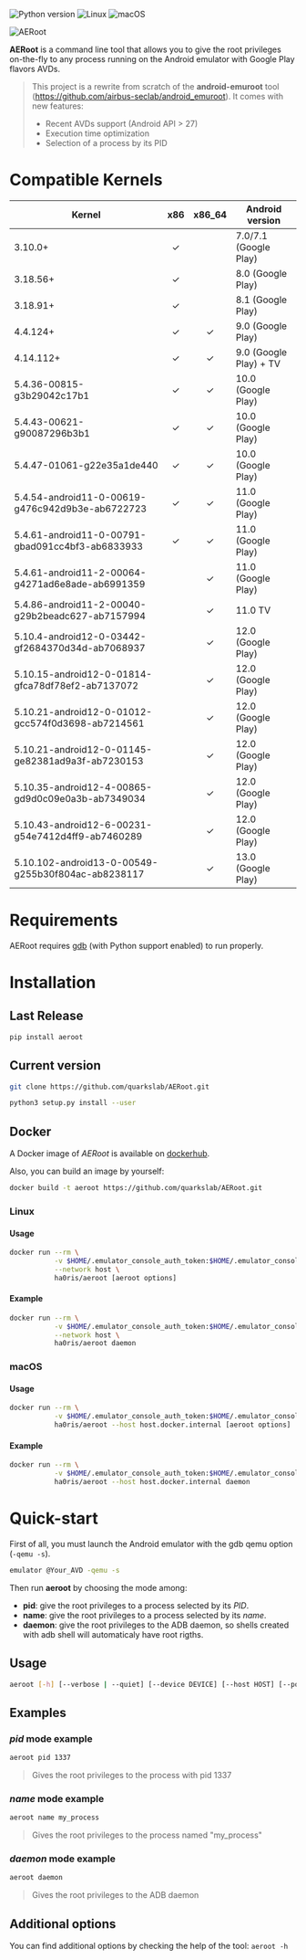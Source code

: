 ![Python version](https://img.shields.io/badge/Python-%E2%89%A53.7-brightgreen?style=flat-square&logo=python "Python 3")
![Linux](https://img.shields.io/badge/Linux-x86__64-brightgreen?style=flat-square&logo=linux "Linux")
![macOS](https://img.shields.io/badge/macOS-x86__64-brightgreen?style=flat-square&logo=apple "macOS")

![AERoot](https://user-images.githubusercontent.com/56136693/121723563-f4021c80-cae6-11eb-84bb-ac6d6dc32665.png "AERoot Logo")

**AERoot** is a command line tool that allows you to give the root privileges on-the-fly to any process running on the Android emulator with Google Play flavors AVDs.
> This project is a rewrite from scratch of the **android-emuroot** tool (https://github.com/airbus-seclab/android_emuroot).
> It comes with new features:
> * Recent AVDs support (Android API > 27)
> * Execution time optimization
> * Selection of a process by its PID

# Compatible Kernels

| Kernel                                             | x86    | x86_64 | Android version        |
|----------------------------------------------------|:------:|:------:|------------------------|
| 3.10.0+                                            | ✓      |        | 7.0/7.1 (Google Play)  |
| 3.18.56+                                           | ✓      |        | 8.0 (Google Play)      |
| 3.18.91+                                           | ✓      |        | 8.1 (Google Play)      |
| 4.4.124+                                           | ✓      | ✓      | 9.0 (Google Play)      |
| 4.14.112+                                          | ✓      | ✓      | 9.0 (Google Play) + TV |
| 5.4.36-00815-g3b29042c17b1                         | ✓      | ✓      | 10.0 (Google Play)     |
| 5.4.43-00621-g90087296b3b1                         | ✓      | ✓      | 10.0 (Google Play)     |
| 5.4.47-01061-g22e35a1de440                         | ✓      | ✓      | 10.0 (Google Play)     |
| 5.4.54-android11-0-00619-g476c942d9b3e-ab6722723   | ✓      | ✓      | 11.0 (Google Play)     |
| 5.4.61-android11-0-00791-gbad091cc4bf3-ab6833933   | ✓      | ✓      | 11.0 (Google Play)     |
| 5.4.61-android11-2-00064-g4271ad6e8ade-ab6991359   |        | ✓      | 11.0 (Google Play)     |
| 5.4.86-android11-2-00040-g29b2beadc627-ab7157994   |        | ✓      | 11.0 TV                |
| 5.10.4-android12-0-03442-gf2684370d34d-ab7068937   |        | ✓      | 12.0 (Google Play)     |
| 5.10.15-android12-0-01814-gfca78df78ef2-ab7137072  |        | ✓      | 12.0 (Google Play)     |
| 5.10.21-android12-0-01012-gcc574f0d3698-ab7214561  |        | ✓      | 12.0 (Google Play)     |
| 5.10.21-android12-0-01145-ge82381ad9a3f-ab7230153  |        | ✓      | 12.0 (Google Play)     |
| 5.10.35-android12-4-00865-gd9d0c09e0a3b-ab7349034  |        | ✓      | 12.0 (Google Play)     |
| 5.10.43-android12-6-00231-g54e7412d4ff9-ab7460289  |        | ✓      | 12.0 (Google Play)     |
| 5.10.102-android13-0-00549-g255b30f804ac-ab8238117 |        | ✓      | 13.0 (Google Play)     |

# Requirements

AERoot requires [gdb](https://www.gnu.org/software/gdb/) (with Python support enabled) to run properly.

# Installation

## Last Release

```bash
pip install aeroot
```

## Current version

```bash
git clone https://github.com/quarkslab/AERoot.git
```

```bash
python3 setup.py install --user
```

## Docker

A Docker image of *AERoot* is available on [dockerhub](https://hub.docker.com/r/ha0ris/aeroot).

Also, you can build an image by yourself:
```bash
docker build -t aeroot https://github.com/quarkslab/AERoot.git
```

### Linux

#### Usage

```bash
docker run --rm \
           -v $HOME/.emulator_console_auth_token:$HOME/.emulator_console_auth_token \
           --network host \
           ha0ris/aeroot [aeroot options]
```

#### Example

```bash
docker run --rm \
           -v $HOME/.emulator_console_auth_token:$HOME/.emulator_console_auth_token \
           --network host \
           ha0ris/aeroot daemon
```

### macOS

#### Usage

```bash
docker run --rm \
           -v $HOME/.emulator_console_auth_token:$HOME/.emulator_console_auth_token \
           ha0ris/aeroot --host host.docker.internal [aeroot options]
```

#### Example

```bash
docker run --rm \
           -v $HOME/.emulator_console_auth_token:$HOME/.emulator_console_auth_token \
           ha0ris/aeroot --host host.docker.internal daemon
```

# Quick-start

First of all, you must launch the Android emulator with the gdb qemu option (`-qemu -s`).
```bash
emulator @Your_AVD -qemu -s
```

Then run **aeroot** by choosing the mode among:
* **pid**: give the root privileges to a process selected by its *PID*.
* **name**: give the root privileges to a process selected by its *name*.
* **daemon**: give the root privileges to the ADB daemon, so shells created with adb shell will automaticaly have root rigths.

## Usage

```bash
aeroot [-h] [--verbose | --quiet] [--device DEVICE] [--host HOST] [--port PORT] {name,pid,daemon} ...
```

## Examples

### *pid* mode example

```bash
aeroot pid 1337
```

> Gives the root privileges to the process with pid 1337

### *name* mode example

```bash
aeroot name my_process
```

> Gives the root privileges to the process named "my_process"

### *daemon* mode example

```bash
aeroot daemon
```

> Gives the root privileges to the ADB daemon

## Additional options

You can find additional options by checking the help of the tool: `aeroot -h`
